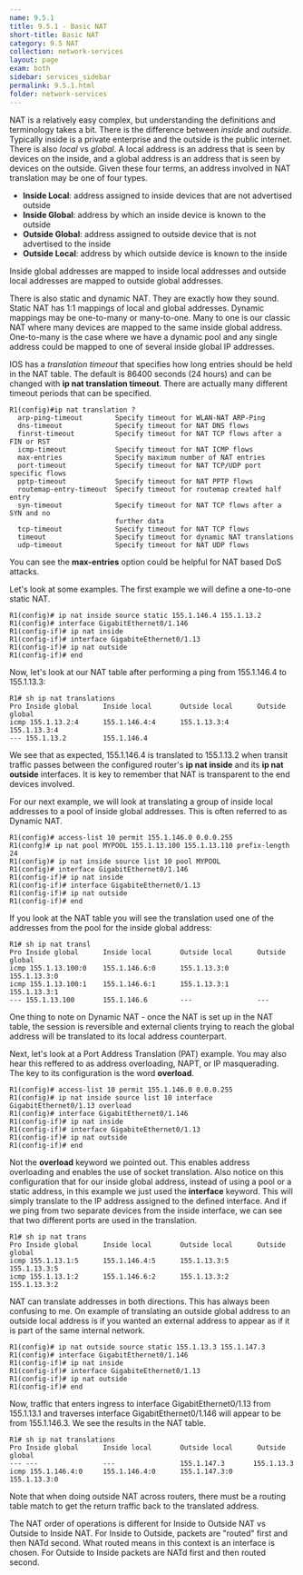 ```yaml
---
name: 9.5.1
title: 9.5.1 - Basic NAT
short-title: Basic NAT
category: 9.5 NAT
collection: network-services
layout: page
exam: both
sidebar: services_sidebar
permalink: 9.5.1.html
folder: network-services
---
```

NAT is a relatively easy complex, but understanding the definitions and terminology takes a bit. There is the difference between *inside* and *outside*. Typically inside is a private enterprise and the outside is the public internet. There is also *local* vs *global*. A local address is an address that is seen by devices on the inside, and a global address is an address that is seen by devices on the outside. Given these four terms, an address involved in NAT translation may be one of four types.
- **Inside Local**: address assigned to inside devices that are not advertised outside
- **Inside Global**: address by which an inside device is known to the outside
- **Outside Global**: address assigned to outside device that is not advertised to the inside
- **Outside Local**: address by which outside device is known to the inside

Inside global addresses are mapped to inside local addresses and outside local addresses are mapped to outside global addresses.

There is also static and dynamic NAT. They are exactly how they sound. Static NAT has 1:1 mappings of local and global addresses. Dynamic mappings may be one-to-many or many-to-one. Many to one is our classic NAT where many devices are mapped to the same inside global address. One-to-many is the case where we have a dynamic pool and any single address could be mapped to one of several inside global IP addresses.

IOS has a *translation timeout* that specifies how long entries should be held in the NAT table. The default is 86400 seconds (24 hours) and can be changed with **ip nat translation timeout**. There are actually many different timeout periods that can be specified.
```
R1(config)#ip nat translation ?
  arp-ping-timeout        Specify timeout for WLAN-NAT ARP-Ping
  dns-timeout             Specify timeout for NAT DNS flows
  finrst-timeout          Specify timeout for NAT TCP flows after a FIN or RST
  icmp-timeout            Specify timeout for NAT ICMP flows
  max-entries             Specify maximum number of NAT entries
  port-timeout            Specify timeout for NAT TCP/UDP port specific flows
  pptp-timeout            Specify timeout for NAT PPTP flows
  routemap-entry-timeout  Specify timeout for routemap created half entry
  syn-timeout             Specify timeout for NAT TCP flows after a SYN and no
                          further data
  tcp-timeout             Specify timeout for NAT TCP flows
  timeout                 Specify timeout for dynamic NAT translations
  udp-timeout             Specify timeout for NAT UDP flows
```
You can see the **max-entries** option could be helpful for NAT based DoS attacks.

Let's look at some examples. The first example we will define a one-to-one static NAT.
```
R1(config)# ip nat inside source static 155.1.146.4 155.1.13.2
R1(config)# interface GigabitEthernet0/1.146
R1(config-if)# ip nat inside
R1(config-if)# interface GigabiteEthernet0/1.13
R1(config-if)# ip nat outside
R1(config-if)# end
```
Now, let's look at our NAT table after performing a ping from 155.1.146.4 to 155.1.13.3:
```
R1# sh ip nat translations
Pro Inside global      Inside local       Outside local      Outside global
icmp 155.1.13.2:4      155.1.146.4:4      155.1.13.3:4       155.1.13.3:4
--- 155.1.13.2         155.1.146.4
```
We see that as expected, 155.1.146.4 is translated to 155.1.13.2 when transit traffic passes between the configured router's **ip nat inside** and its **ip nat outside** interfaces. It is key to remember that NAT is transparent to the end devices involved.

For our next example, we will look at translating a group of inside local addresses to a pool of inside global addresses. This is often referred to as Dynamic NAT.
```
R1(config)# access-list 10 permit 155.1.146.0 0.0.0.255
R1(confg)# ip nat pool MYPOOL 155.1.13.100 155.1.13.110 prefix-length 24
R1(config)# ip nat inside source list 10 pool MYPOOL
R1(config)# interface GigabitEthernet0/1.146
R1(config-if)# ip nat inside
R1(config-if)# interface GigabiteEthernet0/1.13
R1(config-if)# ip nat outside
R1(config-if)# end
```
If you look at the NAT table you will see the translation used one of the addresses from the pool for the inside global address:
```
R1# sh ip nat transl
Pro Inside global      Inside local       Outside local      Outside global
icmp 155.1.13.100:0    155.1.146.6:0      155.1.13.3:0       155.1.13.3:0
icmp 155.1.13.100:1    155.1.146.6:1      155.1.13.3:1       155.1.13.3:1
--- 155.1.13.100       155.1.146.6        ---                ---
```
One thing to note on Dynamic NAT - once the NAT is set up in the NAT table, the session is reversible and external clients trying to reach the global address will be translated to its local address counterpart.

Next, let's look at a Port Address Translation (PAT) example. You may also hear this reffered to as address overloading, NAPT, or IP masquerading. The key to its configuration is the word **overload**.
```
R1(config)# access-list 10 permit 155.1.146.0 0.0.0.255
R1(config)# ip nat inside source list 10 interface GigabitEthernet0/1.13 overload
R1(config)# interface GigabitEthernet0/1.146
R1(config-if)# ip nat inside
R1(config-if)# interface GigabiteEthernet0/1.13
R1(config-if)# ip nat outside
R1(config-if)# end
```
Not the **overload** keyword we pointed out. This enables address overloading and enables the use of socket translation. Also notice on this configuration that for our inside global address, instead of using a pool or a static address, in this example we just used the **interface** keyword. This will simply translate to the IP address assigned to the defined interface. And if we ping from two separate devices from the inside interface, we can see that two different ports are used in the translation.
```
R1# sh ip nat trans
Pro Inside global      Inside local       Outside local      Outside global
icmp 155.1.13.1:5      155.1.146.4:5      155.1.13.3:5       155.1.13.3:5
icmp 155.1.13.1:2      155.1.146.6:2      155.1.13.3:2       155.1.13.3:2
```

NAT can translate addresses in both directions. This has always been confusing to me. On example of translating an outside global address to an outside local address is if you wanted an external address to appear as if it is part of the same internal network.
```
R1(config)# ip nat outside source static 155.1.13.3 155.1.147.3
R1(config)# interface GigabitEthernet0/1.146
R1(config-if)# ip nat inside
R1(config-if)# interface GigabiteEthernet0/1.13
R1(config-if)# ip nat outside
R1(config-if)# end
```
Now, traffic that enters ingress to interface GigabitEthernet0/1.13 from 155.1.13.1 and traverses interface GigabitEthernet0/1.146 will appear to be from 155.1.146.3. We see the results in the NAT table.
```
R1# sh ip nat translations
Pro Inside global      Inside local       Outside local      Outside global
--- ---                ---                155.1.147.3       155.1.13.3
icmp 155.1.146.4:0     155.1.146.4:0      155.1.147.3:0     155.1.13.3:0
```
Note that when doing outside NAT across routers, there must be a routing table match to get the return traffic back to the translated address.

The NAT order of operations is different for Inside to Outside NAT vs Outside to Inside NAT. For Inside to Outside, packets are "routed" first and then NATd second. What routed means in this context is an interface is chosen. For Outside to Inside packets are NATd first and then routed second.